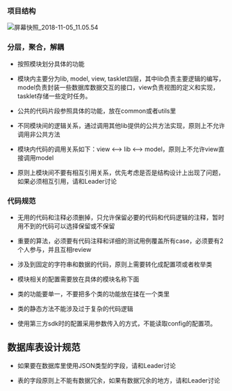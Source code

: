 ### 项目结构

![屏幕快照_2018-11-05_11.05.54](/uploads/03dba63c29bd0718952f460f7fdd3b2f/屏幕快照_2018-11-05_11.05.54.png)

### 分层，聚合，解耦

  * 按照模块划分具体的功能

  * 模块内主要分为lib, model, view, tasklet四层，其中lib负责主要逻辑的编写，model负责封装一些数据库数据交互的接口，view负责视图的定义和实现，tasklet存储一些定时任务。

  * 公共的代码片段参照具体的功能，放在common或者utils里

  * 不同模块间的逻辑关系，通过调用其他lib提供的公共方法实现，原则上不允许调用非公共方法

  * 模块内代码的调用关系如下：view <--> lib <--> model，原则上不允许view直接调用model

  * 原则上模块间不要有相互引用关系，优先考虑是否是结构设计上出现了问题，如果必须相互引用，请和Leader讨论

### 代码规范

  * 无用的代码和注释必须删掉，只允许保留必要的代码和代码逻辑的注释，暂时用不到的代码可以选择保留或不保留

  * 重要的算法，必须要有代码注释和详细的测试用例覆盖所有case，必须要有2个人参与，并且互相review

  * 涉及到固定的字符串和数据的代码，原则上需要转化成配置项或者枚举类

  * 模块相关的配置需要放在具体的模块名称下面

  * 类的功能要单一，不要把多个类的功能放在揉在一个类里

  * 类的静态方法不能涉及过于复杂的代码逻辑

  * 使用第三方sdk时的配置采用参数传入的方式，不能读取config的配置项。

## 数据库表设计规范

 * 如果要在数据库里使用JSON类型的字段，请和Leader讨论

 * 表的字段原则上不能有数据冗余，如果有数据冗余的地方，请和Leader讨论
